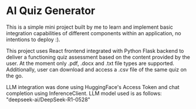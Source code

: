# AI Quiz Generator

This is a simple mini project built by me to learn and implement basic integration capabilities of different components within an application, no intentions to deploy :). 

This project uses React frontend integrated with Python Flask backend to deliver a functioning quiz assessment based on the content provided by the user. At the moment only .pdf, .docx and .txt file types are supported. Additionally, user can download and access a .csv file of the same quiz on the go. 

LLM integration was done using HuggingFace's Access Token and chat completion using InferenceClient. LLM model used is as follows: "deepseek-ai/DeepSeek-R1-0528"

